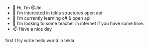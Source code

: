 - 👋 Hi, I’m @Jin
- 👀 I’m interested in tekla structures open api
- 🌱 I’m currently learning c# & open api 
- 💞️ I’m looking to some teacher in internet if you have some time.
- 📫 Have a nice day

<!---
Jin-K-I/Jin-K-I is a ✨ special ✨ repository because its `README.md` (this file) appears on your GitHub profile.
You can click the Preview link to take a look at your changes.
--->

first I try write hello world in tekla 
